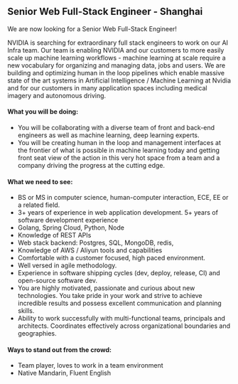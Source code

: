 ## Senior Web Full-Stack Engineer - Shanghai



We are now looking for a Senior Web Full-Stack Engineer!

NVIDIA is searching for extraordinary full stack engineers to work on our AI Infra team. Our team is enabling NVIDIA and our customers to more easily scale up machine learning workflows - machine learning at scale require a new vocabulary for organizing and managing data, jobs and users. We are building and optimizing human in the loop pipelines which enable massive state of the art systems in Artificial Intelligence / Machine Learning at Nvidia and for our customers in many application spaces including medical imagery and autonomous driving.

#### What you will be doing:
- You will be collaborating with a diverse team of front and back-end engineers as well as machine learning, deep learning experts.
- You will be creating human in the loop and management interfaces at the frontier of what is possible in machine learning today and getting front seat view of the action in this very hot space from a team and a company driving the progress at the cutting edge.

#### What we need to see:
- BS or MS in computer science, human-computer interaction, ECE, EE or a related field.
- 3+ years of experience in web application development. 5+ years of software development experience
- Golang, Spring Cloud, Python, Node
- Knowledge of REST APIs
- Web stack backend: Postgres, SQL, MongoDB, redis,
- Knowledge of AWS / Aliyun tools and capabilities
- Comfortable with a customer focused, high paced environment.
- Well versed in agile methodology.
- Experience in software shipping cycles (dev, deploy, release, CI) and open-source software dev.
- You are highly motivated, passionate and curious about new technologies. You take pride in your work and strive to achieve incredible results and possess excellent communication and planning skills.
- Ability to work successfully with multi-functional teams, principals and architects. Coordinates effectively across organizational boundaries and geographies.

#### Ways to stand out from the crowd: 
- Team player, loves to work in a team environment
- Native Mandarin, Fluent English
